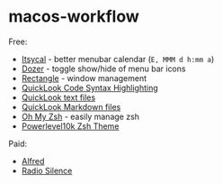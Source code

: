 # macos-workflow

Free:

- [Itsycal](https://www.mowglii.com/itsycal/) - better menubar calendar (`E, MMM d h:mm a`)
- [Dozer](https://github.com/Mortennn/Dozer) - toggle show/hide of menu bar icons
- [Rectangle](https://github.com/rxhanson/Rectangle) - window management
- [QuickLook Code Syntax Highlighting](https://github.com/anthonygelibert/QLColorCode)
- [QuickLook text files](https://github.com/whomwah/qlstephen)
- [QuickLook Markdown files](https://github.com/toland/qlmarkdown)
- [Oh My Zsh](https://github.com/ohmyzsh/ohmyzsh) - easily manage zsh
- [Powerlevel10k Zsh Theme](https://github.com/romkatv/powerlevel10k)

Paid:

- [Alfred](https://www.alfredapp.com/)
- [Radio Silence](https://radiosilenceapp.com/)
